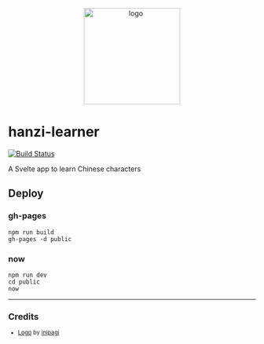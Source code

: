 <div align="center">
    <img src="https://cdn0.iconfinder.com/data/icons/education-flat-7/128/03_Brush-512.png" alt="logo" height="196">
</div>

# hanzi-learner

[![Build Status](https://travis-ci.org/zehengl/hanzi-learner.svg?branch=master)](https://travis-ci.org/zehengl/hanzi-learner)

A Svelte app to learn Chinese characters

## Deploy

### gh-pages

    npm run build
    gh-pages -d public

### now

    npm run dev
    cd public
    now

<hr>

<sup>

## Credits

- [Logo][1] by [inipagi][2]

</sup>

[1]: https://www.iconfinder.com/icons/2064478/brush_education_learn_student_study_icon
[2]: https://www.iconfinder.com/inipagi
